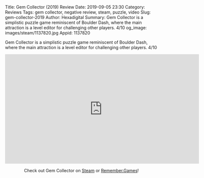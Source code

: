 Title: Gem Collector (2019) Review
Date: 2019-09-05 23:30
Category: Reviews
Tags: gem collector, negative review, steam, puzzle, video
Slug: gem-collector-2019
Author: Hexadigital
Summary: Gem Collector is a simplistic puzzle game reminiscent of Boulder Dash, where the main attraction is a level editor for challenging other players. 4/10
og_image: images/steam/1137820.jpg
Appid: 1137820

Gem Collector is a simplistic puzzle game reminiscent of Boulder Dash, where the main attraction is a level editor for challenging other players. 4/10

<center><iframe src="https://www.youtube.com/embed/ETD-woWNsJw?feature=oembed" allow="accelerometer; autoplay; encrypted-media; gyroscope; picture-in-picture" width="640" height="360" frameborder="0"></iframe>

Check out Gem Collector on [Steam](https://store.steampowered.com/app/1137820/?curator_clanid=34633900) or [Remember.Games](https://remember.games/game/2544/)!</center>
